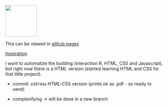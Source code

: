 <p>
<img src="https://icon-library.net/images/in-progress-icon/in-progress-icon-25.jpg" width="100" height="100" />
<p>

This can be viewed in [github pages](https://evezeyl.github.io/CV/)

[Inspiration](https://github.com/nstrayer/cv)


I want to automatize the building (interaction R, HTML, CSS and Javascript), but right now there is a HTML version (started learning HTML and CSS for that little project).

- commit: `e3074da` HTML-CSS version (prints ok as .pdf - so ready to send)

- complexifying -> will be done in a new branch
